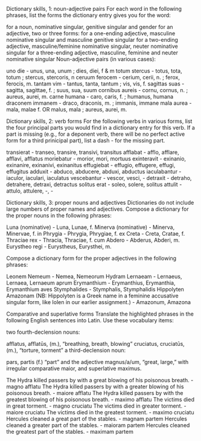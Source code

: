 Dictionary skills, 1: noun-adjective pairs
For each word in the following phrases, list the forms the dictionary entry gives you for the word:

for a noun, nominative singular, genitive singular and gender
for an adjective, two or three forms:
for a one-ending adjective, masculine nominative singular and masculine genitive singular
for a two-ending adjective, masculine/feminine nominative singular, neuter nominative singular
for a three-ending adjective, masculine, feminine and neuter nominative singular
Noun-adjective pairs (in various cases):

uno die - unus, una, unum ; dies, diei, f & m
totum stercus - totus, tota, totum ; stercus, stercoris, n
ceruum ferocem - cerium, cerii, n. ; ferox, ferocis, m.
tantam vim - tantus, tanta, tantum ; vis, vis, f.
sagittas suas - sagitta, sagittae, f. ; suus, sua, suum
cornibus aureis - cornu, cornus, n. ; aureus, aurei, m.
carne humana - caro, caris, f. ; humanus, humana
draconem immanem - draco, draconis, m. ; immanis, immane
mala aurea - mala, malae f. OR malus, mala ; aureus, aurei, m.
 
 
Dictionary skills, 2: verb forms
For the following verbs in various forms, list the four principal parts you would find in a dictionary entry for this verb. 
If a part is missing (e.g., for a deponent verb, there will be no perfect active form for a third prinicipal part), list a dash - for the missing part.
 
transierat - transeo, transire, transivi, transitus
afflabat - afflo, afflare, afflavi, afflatus
moriebatur - morior, mori, mortuus
exinteravit - exinanio, exinanire, exinanivi, exinanitus
effugiebat - effugio, effugere, effugi, effugitus
adduxit - abduco, abducere, abduxi, abductus
iaculabantur - iaculor, iaculari, iaculatus
vescebantur - vescor, vesci, -
detraxit - detraho, detrahere, detraxi, detractus
solitus erat - soleo, solere, solitus
attulit - attulo, attulere, -, -
 
 
Dictionary skills, 3: proper nouns and adjectives
Dictionaries do not include large numbers of proper names and adjectives. Compose a dictionary for the proper nouns in the following phrases:

Luna (nominative) - Luna, Lunae, f.
Minerva (nominative) - Minerva, Minervae, f.
in Phrygia - Phrygia, Phrygiae, f.
ex Creta - Creta, Cratae, f.
Thraciae rex - Thracia, Thraciae, f.
cum Abdero - Abderus, Abderi, m.
Eurystheo regi - Eurystheus, Eurysthei, m.
 
Compose a dictionary form for the proper adjectives in the following phrases:

Leonem Nemeum - Nemea, Nemeorum 
Hydram Lernaeam - Lernaeus, Lernaea, Lernaeum 
aprum Erymanthium - Erymanthius, Erymanthia, Erymanthium
aves Stymphalides - Stymphalis, Stymphalidis 
Hippolyten Amazonam (NB: Hippolyten is a Greek name in a feminine accusative singular form, like Iolen in our earlier assignment.) - Amazonum, Amazona 

Comparative and superlative forms
Translate the highlighted phrases in the following English sentences into Latin. Use these vocabulary items:

two fourth-declension nouns:

afflatus, afflatūs, (m.), “breathing, breath, blowing”
cruciatus, cruciatūs, (m.), “torture, torment”
a third-declension noun:

pars, partis (f.) “part”
and the adjective magnus/a/um, “great, large,” with irregular comparative maior, and superlative maximus.

The Hydra killed passers by with a great blowing of his poisonous breath. - magno afflatu
The Hydra killed passers by with a greater blowing of his poisonous breath. - maiore afflatu
The Hydra killed passers by with the greatest blowing of his poisonous breath. - maximo afflatu 
The victims died in great torment. - magno cruciatu
The victims died in greater torment. - maiore cruciatu
The victims died in the greatest torment. - maximo cruciatu
Hercules cleaned a great part of the stables. - magnam partem
Hercules cleaned a greater part of the stables.  - maioram partem
Hercules cleaned the greatest part of the stables. - maximam partem

